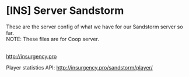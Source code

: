 # [INS] Server Sandstorm
These are the server config of what we have for our Sandstorm server so far.<br>
NOTE: These files are for Coop server.<br><br>

http://insurgency.pro

Player statistics API: http://insurgency.pro/sandstorm/player/ 
